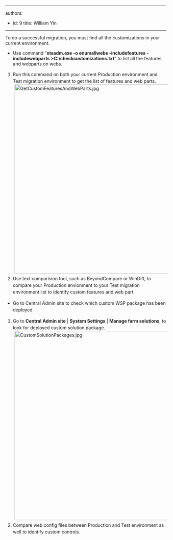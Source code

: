 

---
authors:
  - id: 9
    title: William Yin
---




<span class='intro'> To do a successful migration, you must find all the customizations in your current environment. </span>

<ul><li>Use command &quot;<strong>stsadm.exe -o enumallwebs -includefeatures -includewebparts &gt;C&#58;\checkcustomizations.txt</strong>&quot; to list all the features and webparts on webs.</li></ul><span style="line-height&#58;21px;"><ol><li>Run this command on both your current Production environment and Test migration environment to get the list of features and web parts.<img src="/ITAndNetworking/RulesToBetterSharePoint2013Migration/PublishingImages/Pages/Do-you-know-how-to-identify-customizations-on-SharePoint-webs/GetCustomFeaturesAndWebParts.jpg" alt="GetCustomFeaturesAndWebParts.jpg" class="ssw-rteStyle-ImageArea" style="margin-right&#58;5px;margin-left&#58;5px;width&#58;593px;" /></li><li>Use text comparision tool, such as BeyondCompare or WinDiff, to compare your Production envionment to your Test migration environment list to identify custom features and web part.</li></ol></span><span style="line-height&#58;21px;"><ul><li>Go to Central Admin site to check which custom WSP package has been deployed<br></li></ul></span><span style="line-height&#58;21px;"><ol><li>Go to <strong>Central Admin site</strong> | <strong>System Settings</strong> |&#160;<strong>Manage farm solutions</strong>, to look for deployed custom solution package.<img src="/ITAndNetworking/RulesToBetterSharePoint2013Migration/PublishingImages/Pages/Do-you-know-how-to-identify-customizations-on-SharePoint-webs/CustomSolutionPackages.jpg" alt="CustomSolutionPackages.jpg" class="ssw-rteStyle-ImageArea" style="margin-right&#58;5px;margin-left&#58;5px;width&#58;593px;" /></li><li><span style="line-height&#58;21px;">Compare web.config files&#160;between Production and Test environment as well to identify custom controls.</span></li></ol></span>


